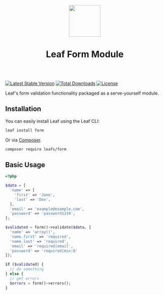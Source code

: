 <!-- markdownlint-disable no-inline-html -->
<p align="center">
  <br><br>
  <img src="https://leafphp.netlify.app/assets/img/leaf3-logo.png" height="100"/>
  <h1 align="center">Leaf Form Module</h1>
  <br><br>
</p>

[![Latest Stable Version](https://poser.pugx.org/leafs/form/v/stable)](https://packagist.org/packages/leafs/form)
[![Total Downloads](https://poser.pugx.org/leafs/form/downloads)](https://packagist.org/packages/leafs/form)
[![License](https://poser.pugx.org/leafs/form/license)](https://packagist.org/packages/leafs/form)

Leaf's form validation functionality packaged as a serve-yourself module.

## Installation

You can easily install Leaf using the Leaf CLI:

```bash
leaf install form
```

Or via [Composer](https://getcomposer.org/).

```bash
composer require leafs/form
```

## Basic Usage

```php
<?php

$data = [
  'name' => [
    'first' => 'Jane',
    'last' => 'Doe',
  ],
  'email' => 'example@example.com',
  'password' => 'password1234',
];

$validated = form()->validate($data, [
  'name' => 'array()',
  'name.first' => 'required',
  'name.last' => 'required',
  'email' => 'required|email',
  'password' => 'required|min:8'
]);

if ($validated) {
  // do something
} else {
  // get errors
  $errors = form()->errors();
}
```
